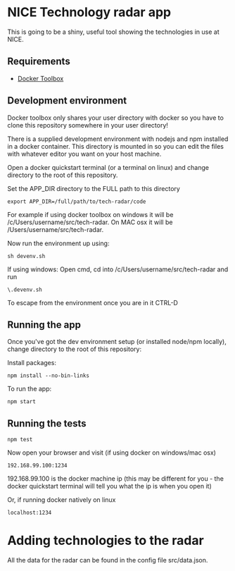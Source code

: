 # NICE Technology radar app

This is going to be a shiny, useful tool showing the technologies in use at NICE.

## Requirements
* [Docker Toolbox](https://www.docker.com/products/docker-toolbox)

## Development environment

Docker toolbox only shares your user directory with docker so you have to clone this repository somewhere in your user directory!

There is a supplied development environment with nodejs and npm installed in a docker container. This directory is mounted in so you can edit the files with whatever editor you want on your host machine.

Open a docker quickstart terminal (or a terminal on linux) and change directory to the root of this repository.

Set the APP_DIR directory to the FULL path to this directory
```
export APP_DIR=/full/path/to/tech-radar/code
```
For example if using docker toolbox on windows it will be /c/Users/username/src/tech-radar.  On MAC osx it will be /Users/username/src/tech-radar. 

Now run the environment up using:
```
sh devenv.sh
```
If using windows:
Open cmd, cd into /c/Users/username/src/tech-radar and run
```
\.devenv.sh
```

To escape from the environment once you are in it CTRL-D

## Running the app
Once you've got the dev environment setup (or installed node/npm locally), change directory to the root of this repository:


Install packages:
```
npm install --no-bin-links
```

To run the app:
```
npm start
```

## Running the tests

```
npm test
```

Now open your browser and visit (if using docker on windows/mac osx)

```
192.168.99.100:1234
```

192.168.99.100 is the docker machine ip (this may be different for you - the docker quickstart terminal will tell you what the ip is when you open it)

Or, if running docker natively on linux

```
localhost:1234
```

# Adding technologies to the radar

All the data for the radar can be found in the config file src/data.json.

